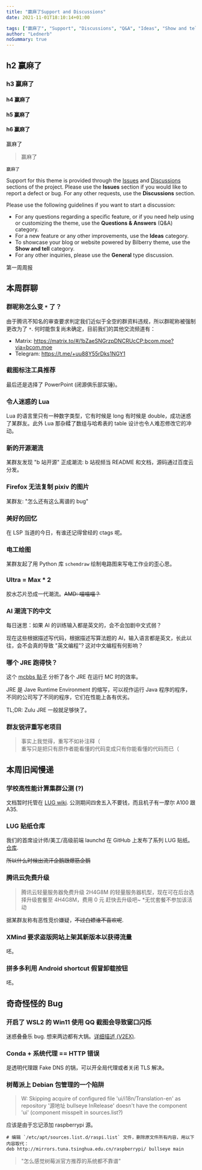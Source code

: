 ```yaml
---
title: "赢麻了Support and Discussions"
date: 2021-11-01T18:10:14+01:00

tags: ["赢麻了", "Support", "Discussions", "Q&A", "Ideas", "Show and tell"]
author: "Lednerb"
noSummary: true
---
```


## h2 赢麻了

### h3 赢麻了

#### h4 赢麻了

#### h5 赢麻了

#### h6 赢麻了

赢麻了

> 赢麻了

```
赢麻了
```

Support for this theme is provided through the [Issues](https://github.com/Lednerb/bilberry-hugo-theme/issues) and [Discussions](https://github.com/Lednerb/bilberry-hugo-theme/discussions) sections of the project.
Please use the **Issues** section if you would like to report a defect or bug. For any other requests, use the **Discussions** section.

Please use the following guidelines if you want to start a discussion:

- For any questions regarding a specific feature, or if you need help using or customizing the theme, use the **Questions & Answers** (Q&A) category.
- For a new feature or any other improvements, use the **Ideas** category.
- To showcase your blog or website powered by Bilberry theme, use the **Show and tell** category.
- For any other inquiries, please use the **General** type discussion.

第一周周报

<!--more-->

## 本周群聊

### 群昵称怎么变 `*` 了？

由于腾讯不知名的审查要求判定我们近似于全空的群资料违规，所以群昵称被强制更改为了 `*`. 何时能恢复尚未确定，目前我们的其他交流频道有：

- Matrix: https://matrix.to/#/!bZaeSNGrzpDNCRUcCP:bcom.moe?via=bcom.moe
- Telegram: https://t.me/+uu88Y55rDks1NGY1

### 截图标注工具推荐

最后还是选择了 PowerPoint (闭源俱乐部实锤)。

### 令人迷惑的 Lua

Lua 的语言里只有一种数字类型，它有时候是 long 有时候是 double，成功迷惑了某群友。此外 Lua 那杂糅了数组与哈希表的 table 设计也令人难忍修改它的冲动。

### 新的开源潮流

某群友发现 "b 站开源" 正成潮流: b 站视频当 README 和文档，源码通过百度云分发。

### Firefox 无法复制 pixiv 的图片

某群友: "怎么还有这么离谱的 bug"

### 美好的回忆

在 LSP 当道的今日，有谁还记得曾经的 ctags 呢。

### 电工绘图

某群友起了用 Python 库 `schemdraw` 绘制电路图来写电工作业的歪心思。

### Ultra = Max \* 2

胶水芯片恐成一代潮流。~~AMD: 喵喵喵？~~

### AI 潮流下的中文

每日迷思：如果 AI 的训练输入都是英文的，会不会加剧中文式弱？

现在这些根据描述写代码，根据描述写算法题的 AI，输入语言都是英文，长此以往，会不会真的导致 "英文编程"? 这对中文编程有何影响？

### 哪个 JRE 跑得快？

这个 [mcbbs 贴子](https://www.mcbbs.net/thread-1232993-1-1.html) 分析了各个 JRE 在运行 MC 时的效率。

JRE 是 Jave Runtime Environment 的缩写，可以视作运行 Java 程序的程序，不同的公司写了不同的程序，它们在性能上各有优劣。

TL;DR: Zulu JRE 一般就足够快了。

### 群友锐评重写老项目

> 事实上我觉得，重写不如补注释（  
> 重写只是把只有原作者能看懂的代码变成只有你能看懂的代码而已（

## 本周旧闻慢递

### 学校高性能计算集群公测 (?)

文档暂时托管在 [LUG wiki](https://wiki.hitsz.org/hpc-doc/main/). 公测期间四舍五入不要钱，而且机子有一摩尔 A100 跟 A35.

### LUG 贴纸仓库

我们的首席设计师/美工/高级前端 launchd 在 GitHub 上发布了系列 LUG 贴纸。 [仓库](https://github.com/hitszlug/hitsz-lug-stickers).

~~所以什么时候出流汗企鹅跟爆筋企鹅~~

### 腾讯云免费升级

> 腾讯云轻量服务器免费升级
> 2H4G8M 的轻量服务器机型，现在可在后台选择升级套餐至 4H4G8M，费用 0 元
> 赶快去升级吧~ \*无忧套餐不参加该活动

据某群友称有恶性竞价嫌疑，~~不过白嫖谁不喜欢呢~~.

### XMind 要求盗版网站上架其新版本以获得流量

呸。

### 拼多多利用 Android shortcut 假冒卸载按钮

呸。

## 奇奇怪怪的 Bug

### 开启了 WSL2 的 Win11 使用 QQ 截图会导致窗口闪烁

迷惑叠叠乐 bug. 想来两边都有大锅。[详细描述 (V2EX)](https://www.v2ex.com/t/810392).

### Conda + 系统代理 == HTTP 错误

是透明代理跟 Fake DNS 的锅，可以开全局代理或者关闭 TLS 解决。

### 树莓派上 Debian 包管理的一个陷阱

> W: Skipping acquire of configured file 'ui/i18n/Translation-en' as repository '源地址 bullseye InRelease' doesn't have the component 'ui' (component misspelt in sources.list?)

应该是由于忘记添加 raspberrypi 源。

```
# 编辑 `/etc/apt/sources.list.d/raspi.list` 文件，删除原文件所有内容，用以下内容取代：
deb http://mirrors.tuna.tsinghua.edu.cn/raspberrypi/ bullseye main
```

> "怎么感觉树莓派官方推荐的系统都不靠谱"
